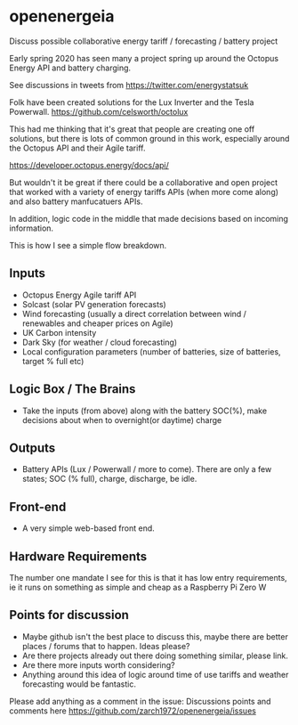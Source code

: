 # openenergeia
Discuss possible collaborative energy tariff / forecasting / battery project

Early spring 2020 has seen many a project spring up around the Octopus Energy API and battery charging.

See discussions in tweets from https://twitter.com/energystatsuk

Folk have been created solutions for the Lux Inverter and the Tesla Powerwall.
https://github.com/celsworth/octolux

This had me thinking that it's great that people are creating one off solutions, but there is lots of common ground in this work, especially around the Octopus API and their Agile tariff.

https://developer.octopus.energy/docs/api/

But wouldn't it be great if there could be a collaborative and open project that worked with a variety of energy tariffs APIs (when more come along) and also battery manfucatuers APIs.

In addition, logic code in the middle that made decisions based on incoming information.

This is how I see a simple flow breakdown.

## Inputs
- Octopus Energy Agile tariff API
- Solcast (solar PV generation forecasts)
- Wind forecasting (usually a direct correlation between wind / renewables and cheaper prices on Agile)
- UK Carbon intensity
- Dark Sky (for weather / cloud forecasting)
- Local configuration parameters (number of batteries, size of batteries, target % full etc)


## Logic Box / The Brains
- Take the inputs (from above) along with the battery SOC(%), make decisions about when to overnight(or daytime) charge


## Outputs
- Battery APIs (Lux / Powerwall / more to come).  There are only a few states; SOC (% full), charge, discharge, be idle.

## Front-end
- A very simple web-based front end.

## Hardware Requirements

The number one mandate I see for this is that it has low entry requirements, ie it runs on something as simple and cheap as a Raspberry Pi Zero W

## Points for discussion

- Maybe github isn't the best place to discuss this, maybe there are better places / forums that to happen.  Ideas please?
- Are there projects already out there doing something similar, please link.
- Are there more inputs worth considering?
- Anything around this idea of logic around time of use tariffs and weather forecasting would be fantastic.

Please add anything as a comment in the issue: Discussions points and comments here
https://github.com/zarch1972/openenergeia/issues

